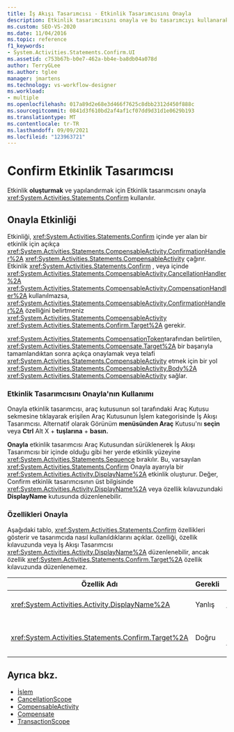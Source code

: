 ```yaml
---
title: İş Akışı Tasarımcısı - Etkinlik Tasarımcısını Onayla
description: Etkinlik tasarımcısını onayla ve bu tasarımcıyı kullanarak Bir Onayla etkinliği oluşturma ve yapılandırma hakkında bilgi öğrenin.
ms.custom: SEO-VS-2020
ms.date: 11/04/2016
ms.topic: reference
f1_keywords:
- System.Activities.Statements.Confirm.UI
ms.assetid: c753b67b-b0e7-462a-bb4e-ba8db04a078d
author: TerryGLee
ms.author: tglee
manager: jmartens
ms.technology: vs-workflow-designer
ms.workload:
- multiple
ms.openlocfilehash: 017a89d2e68e3d466f7625c8dbb2312d450f888c
ms.sourcegitcommit: 0841d3f610bd2af4af1cf07dd9d31d1e0629b193
ms.translationtype: MT
ms.contentlocale: tr-TR
ms.lasthandoff: 09/09/2021
ms.locfileid: "123963721"
---
```

# <a name="confirm-activity-designer"></a>Confirm Etkinlik Tasarımcısı

Etkinlik **oluşturmak** ve yapılandırmak için Etkinlik tasarımcısını onayla <xref:System.Activities.Statements.Confirm> kullanılır.

## <a name="the-confirm-activity"></a>Onayla Etkinliği
 Etkinliği, <xref:System.Activities.Statements.Confirm> içinde yer alan bir etkinlik için açıkça <xref:System.Activities.Statements.CompensableActivity.ConfirmationHandler%2A> <xref:System.Activities.Statements.CompensableActivity> çağırır. Etkinlik <xref:System.Activities.Statements.Confirm> , veya içinde <xref:System.Activities.Statements.CompensableActivity.CancellationHandler%2A> <xref:System.Activities.Statements.CompensableActivity.CompensationHandler%2A> kullanılmazsa, <xref:System.Activities.Statements.CompensableActivity.ConfirmationHandler%2A> özelliğini belirtmeniz <xref:System.Activities.Statements.CompensableActivity> <xref:System.Activities.Statements.Confirm.Target%2A> gerekir.

 <xref:System.Activities.Statements.CompensationToken>tarafından belirtilen, <xref:System.Activities.Statements.Compensate.Target%2A> bir başarıyla tamamlandıktan sonra açıkça onaylamak veya telafi <xref:System.Activities.Statements.CompensableActivity> etmek için bir yol <xref:System.Activities.Statements.CompensableActivity.Body%2A> <xref:System.Activities.Statements.CompensableActivity> sağlar.

### <a name="using-the-confirm-activity-designer"></a>Etkinlik Tasarımcısını Onayla'nın Kullanımı
 Onayla etkinlik tasarımcısı, araç kutusunun sol tarafındaki Araç Kutusu sekmesine  tıklayarak erişilen Araç Kutusunun İşlem kategorisinde İş Akışı Tasarımcısı.   Alternatif olarak Görünüm **menüsünden Araç** Kutusu'nı **seçin** veya **Ctrl** Alt X + **tuşlarına** + **basın.**

 **Onayla** etkinlik tasarımcısı Araç Kutusundan sürüklenerek İş Akışı Tasarımcısı bir içinde olduğu gibi her yerde etkinlik yüzeyine  <xref:System.Activities.Statements.Sequence> bırakılır. Bu, varsayılan <xref:System.Activities.Statements.Confirm> Onayla ayarıyla bir <xref:System.Activities.Activity.DisplayName%2A> etkinlik oluşturur. Değer, Confirm etkinlik tasarımcısının üst bilgisinde <xref:System.Activities.Activity.DisplayName%2A> veya özellik kılavuzundaki **DisplayName** kutusunda düzenlenebilir. 

### <a name="the-confirm-properties"></a>Özellikleri Onayla
 Aşağıdaki tablo, <xref:System.Activities.Statements.Confirm> özellikleri gösterir ve tasarımcıda nasıl kullanıldıklarını açıklar. özelliği, özellik kılavuzunda veya İş Akışı Tasarımcısı <xref:System.Activities.Activity.DisplayName%2A> düzenlenebilir, ancak özellik <xref:System.Activities.Statements.Confirm.Target%2A> özellik kılavuzunda düzenlenemez.

|Özellik Adı|Gerekli|Kullanım|
|-|--------------|-|
|<xref:System.Activities.Activity.DisplayName%2A>|Yanlış|Etkinliğin isteğe bağlı kolay adını <xref:System.Activities.Statements.CancellationScope> belirtir. Varsayılan değer Onayla'dır.|
|<xref:System.Activities.Statements.Confirm.Target%2A>|Doğru|Bu etkinlik <xref:System.Activities.InArgument%601> için içeren <xref:System.Activities.Statements.CompensationToken> 'i <xref:System.Activities.Statements.Confirm> belirtir.|

## <a name="see-also"></a>Ayrıca bkz.

- [İşlem](../workflow-designer/transaction-activity-designers.md)
- [CancellationScope](../workflow-designer/cancellationscope-activity-designer.md)
- [CompensableActivity](../workflow-designer/compensableactivity-activity-designer.md)
- [Compensate](../workflow-designer/compensate-activity-designer.md)
- [TransactionScope](../workflow-designer/transactionscope-activity-designer.md)